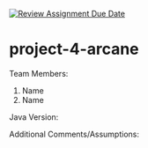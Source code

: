 [![Review Assignment Due Date](https://classroom.github.com/assets/deadline-readme-button-24ddc0f5d75046c5622901739e7c5dd533143b0c8e959d652212380cedb1ea36.svg)](https://classroom.github.com/a/c4kiIQr4)
# project-4-arcane

Team Members:
1. Name
2. Name

Java Version:

Additional Comments/Assumptions:


